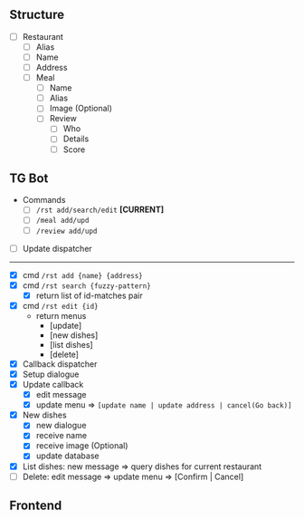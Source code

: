 ## Structure

- [ ] Restaurant
    - [ ] Alias
    - [ ] Name
    - [ ] Address
    - [ ] Meal
        - [ ] Name
        - [ ] Alias
        - [ ] Image (Optional)
        - [ ] Review
            - [ ] Who
            - [ ] Details
            - [ ] Score

## TG Bot

- Commands
    - [ ] `/rst add/search/edit` **[CURRENT]**
    - [ ] `/meal add/upd`
    - [ ] `/review add/upd`
- [ ] Update dispatcher

---

- [x] cmd `/rst add {name} {address}`
- [x] cmd `/rst search {fuzzy-pattern}`
    - [x] return list of id-matches pair
- [x] cmd `/rst edit {id}`
    - return menus
        * [update]
        * [new dishes]
        * [list dishes]
        * [delete]
- [x] Callback dispatcher
- [x] Setup dialogue
- [x] Update callback
    - [x] edit message
    - [x] update menu => `[update name | update address | cancel(Go back)]`
- [x] New dishes
    - [x] new dialogue
    - [x] receive name
    - [x] receive image (Optional)
    - [x] update database
- [x] List dishes: new message => query dishes for current restaurant
- [ ] Delete: edit message => update menu => [Confirm | Cancel]

## Frontend
